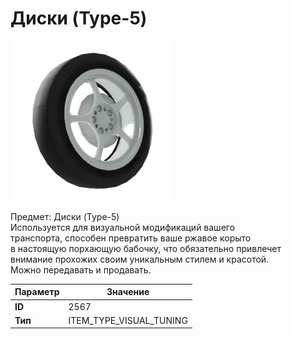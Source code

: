 # Диски (Type-5)

![Item Image](../img/2567.webp?raw=true)

Предмет: Диски (Type-5)<br>Используется для визуальной модификаций вашего<br>транспорта, способен превратить ваше ржавое корыто<br>в настоящую порхающую бабочку, что обязательно привлечет<br>внимание прохожих своим уникальным стилем и красотой.<br>Можно передавать и продавать.


| Параметр | Значение |
|----------|----------|
| **ID** | 2567 |
| **Тип** | ITEM_TYPE_VISUAL_TUNING |

